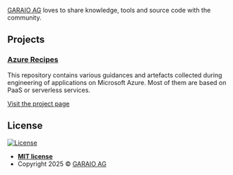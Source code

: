[GARAIO AG](https://garaio.com) loves to share knowledge, tools and source code with the community.

## Projects
### [Azure Recipes](https://github.com/garaio/AzureRecipes)
This repository contains various guidances and artefacts collected during engineering of applications on Microsoft Azure. Most of them are based on PaaS or serverless services.

[Visit the project page](https://garaio.github.io/AzureRecipes)

## License
[![License](http://img.shields.io/:license-mit-blue.svg?style=flat-square)](http://badges.mit-license.org)

- **[MIT license](http://opensource.org/licenses/mit-license.php)**
- Copyright 2025 © <a href="https://garaio.com" target="_blank">GARAIO AG</a>